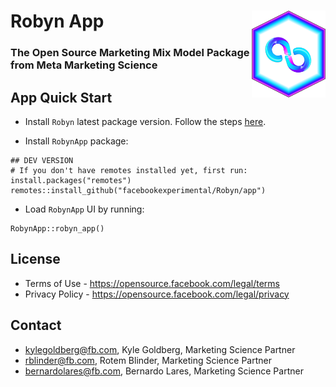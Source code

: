 # Robyn App <img src='man/figures/logo.png' align="right" height="139px" />
### The Open Source Marketing Mix Model Package from Meta Marketing Science

## App Quick Start
  
  * Install `Robyn` latest package version. Follow the steps [here](https://github.com/facebookexperimental/Robyn/tree/main/R).
  
  * Install `RobynApp` package:
```{r}
## DEV VERSION
# If you don't have remotes installed yet, first run: install.packages("remotes")
remotes::install_github("facebookexperimental/Robyn/app")
```

  * Load `RobynApp` UI by running:
```{r}
RobynApp::robyn_app()
```

## License

- Terms of Use - https://opensource.facebook.com/legal/terms 
- Privacy Policy - https://opensource.facebook.com/legal/privacy

## Contact

* kylegoldberg@fb.com, Kyle Goldberg, Marketing Science Partner
* rblinder@fb.com, Rotem Blinder, Marketing Science Partner
* bernardolares@fb.com, Bernardo Lares, Marketing Science Partner
